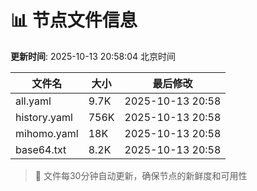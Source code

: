 # 📊 节点文件信息

**更新时间**: 2025-10-13 20:58:04 北京时间

| 文件名 | 大小 | 最后修改 |
|--------|------|----------|
| all.yaml | 9.7K | 2025-10-13 20:58 |
| history.yaml | 756K | 2025-10-13 20:58 |
| mihomo.yaml | 18K | 2025-10-13 20:58 |
| base64.txt | 8.2K | 2025-10-13 20:58 |

> 🔄 文件每30分钟自动更新，确保节点的新鲜度和可用性
